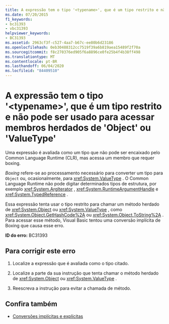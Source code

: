 ```yaml
---
title: A expressão tem o tipo '<typename>', que é um tipo restrito e não pode ser usado para acessar membros herdados de 'Object' ou 'ValueType'
ms.date: 07/20/2015
f1_keywords:
- bc31393
- vbc31393
helpviewer_keywords:
- BC31393
ms.assetid: 2963cf3f-c527-4aa7-b67c-ee80b6d23186
ms.openlocfilehash: 0eb30488312cc7519f39a6b819aea15489f2f70a
ms.sourcegitcommit: f8c270376ed905f6a8896ce0fe25b4f4b38ff498
ms.translationtype: MT
ms.contentlocale: pt-BR
ms.lasthandoff: 06/04/2020
ms.locfileid: "84409510"
---
```

# <a name="expression-has-the-type-typename-which-is-a-restricted-type-and-cannot-be-used-to-access-members-inherited-from-object-or-valuetype"></a>A expressão tem o tipo '\<typename>', que é um tipo restrito e não pode ser usado para acessar membros herdados de 'Object' ou 'ValueType'
Uma expressão é avaliada como um tipo que não pode ser encaixado pelo Common Language Runtime (CLR), mas acessa um membro que requer boxing.  
  
 *Boxing* refere-se ao processamento necessário para converter um tipo para `Object` ou, ocasionalmente, para <xref:System.ValueType> . O Common Language Runtime não pode digitar determinados tipos de estrutura, por exemplo <xref:System.ArgIterator> , <xref:System.RuntimeArgumentHandle> e <xref:System.TypedReference> .  
  
 Essa expressão tenta usar o tipo restrito para chamar um método herdado de <xref:System.Object> ou <xref:System.ValueType> , como <xref:System.Object.GetHashCode%2A> ou <xref:System.Object.ToString%2A> . Para acessar esse método, Visual Basic tentou uma conversão implícita de Boxing que causa esse erro.  
  
 **ID do erro:** BC31393  
  
## <a name="to-correct-this-error"></a>Para corrigir este erro  
  
1. Localize a expressão que é avaliada como o tipo citado.  
  
2. Localize a parte da sua instrução que tenta chamar o método herdado de <xref:System.Object> ou <xref:System.ValueType> .  
  
3. Reescreva a instrução para evitar a chamada de método.  
  
## <a name="see-also"></a>Confira também

- [Conversões implícitas e explícitas](../../programming-guide/language-features/data-types/implicit-and-explicit-conversions.md)
